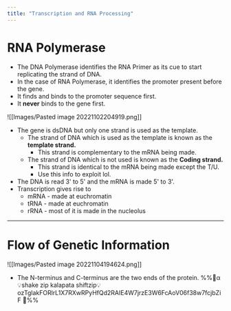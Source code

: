 ```yaml
---
title: "Transcription and RNA Processing"
---
```


# RNA Polymerase
- The DNA Polymerase identifies the RNA Primer as its cue to start replicating the strand of DNA.
- In the case of RNA Polymerase, it identifies the promoter present before the gene.
- It finds and binds to the promoter sequence first.
- It **never** binds to the gene first.

![[Images/Pasted image 20221102204919.png]]

- The gene is dsDNA but only one strand is used as the template.
	- The strand of DNA which is used as the template is known as the **template strand.**
		- This strand is complementary to the mRNA being made.
	- The strand of DNA which is not used is known as the **Coding strand.**
		- This strand is identical to the mRNA being made except the T/U.
		- Use this info to exploit lol.
- The DNA is read 3' to 5' and the mRNA is made 5' to 3'.
- Transcription gives rise to 
	- mRNA - made at euchromatin
	- tRNA - made at euchromatin
	- rRNA - most of it is made in the nucleolus
---
# Flow of Genetic Information
![[Images/Pasted image 20221104194624.png]]

- The N-terminus and C-terminus are the two ends of the protein.
%%🔐α 💡shake zip kalapata shiftzip💡ozTglakFORlrL1X7RXwRPyHfQd2RAIE4W7jrzE3W6FcAoV06f38w7fcjbZiF 🔐%%